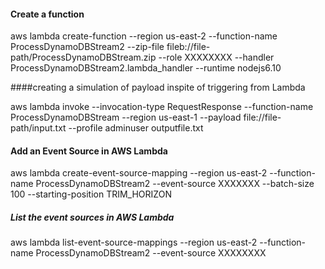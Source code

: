 
#### Create a function
aws lambda create-function --region us-east-2 --function-name ProcessDynamoDBStream2 --zip-file fileb://file-path/ProcessDynamoDBStream.zip --role XXXXXXXX --handler ProcessDynamoDBStream2.lambda_handler --runtime nodejs6.10

####creating a simulation of payload inspite of triggering from Lambda

aws lambda invoke --invocation-type RequestResponse --function-name ProcessDynamoDBStream --region us-east-1 --payload file://file-path/input.txt --profile adminuser outputfile.txt


#### Add an Event Source in AWS Lambda
aws lambda create-event-source-mapping --region us-east-2 --function-name ProcessDynamoDBStream2 --event-source XXXXXXX --batch-size 100 --starting-position TRIM_HORIZON


##### List the event sources in AWS Lambda
aws lambda list-event-source-mappings --region us-east-2 --function-name ProcessDynamoDBStream2 --event-source XXXXXXXX
